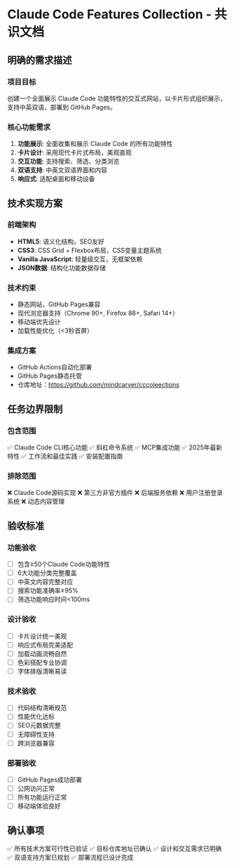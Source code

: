 # Claude Code Features Collection - 共识文档

## 明确的需求描述

### 项目目标
创建一个全面展示 Claude Code 功能特性的交互式网站，以卡片形式组织展示，支持中英双语，部署到 GitHub Pages。

### 核心功能需求
1. **功能展示**: 全面收集和展示 Claude Code 的所有功能特性
2. **卡片设计**: 采用现代卡片式布局，美观直观
3. **交互功能**: 支持搜索、筛选、分类浏览
4. **双语支持**: 中英文双语界面和内容
5. **响应式**: 适配桌面和移动设备

## 技术实现方案

### 前端架构
- **HTML5**: 语义化结构，SEO友好
- **CSS3**: CSS Grid + Flexbox布局，CSS变量主题系统
- **Vanilla JavaScript**: 轻量级交互，无框架依赖
- **JSON数据**: 结构化功能数据存储

### 技术约束
- 静态网站，GitHub Pages兼容
- 现代浏览器支持（Chrome 90+, Firefox 88+, Safari 14+）
- 移动端优先设计
- 加载性能优化（<3秒首屏）

### 集成方案
- GitHub Actions自动化部署
- GitHub Pages静态托管
- 仓库地址：https://github.com/mindcarver/cccoleections

## 任务边界限制

### 包含范围
✅ Claude Code CLI核心功能
✅ 斜杠命令系统
✅ MCP集成功能
✅ 2025年最新特性
✅ 工作流和最佳实践
✅ 安装配置指南

### 排除范围
❌ Claude Code源码实现
❌ 第三方非官方插件
❌ 后端服务依赖
❌ 用户注册登录系统
❌ 动态内容管理

## 验收标准

### 功能验收
- [ ] 包含≥50个Claude Code功能特性
- [ ] 6大功能分类完整覆盖
- [ ] 中英文内容完整对应
- [ ] 搜索功能准确率≥95%
- [ ] 筛选功能响应时间<100ms

### 设计验收
- [ ] 卡片设计统一美观
- [ ] 响应式布局完美适配
- [ ] 加载动画流畅自然
- [ ] 色彩搭配专业协调
- [ ] 字体排版清晰易读

### 技术验收
- [ ] 代码结构清晰规范
- [ ] 性能优化达标
- [ ] SEO元数据完整
- [ ] 无障碍性支持
- [ ] 跨浏览器兼容

### 部署验收
- [ ] GitHub Pages成功部署
- [ ] 公网访问正常
- [ ] 所有功能运行正常
- [ ] 移动端体验良好

## 确认事项
✅ 所有技术方案可行性已验证
✅ 目标仓库地址已确认
✅ 设计和交互需求已明确
✅ 双语支持方案已规划
✅ 部署流程已设计完成